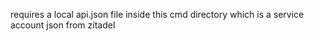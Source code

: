 requires a local api.json file inside this cmd directory which is a service account json from zitadel
